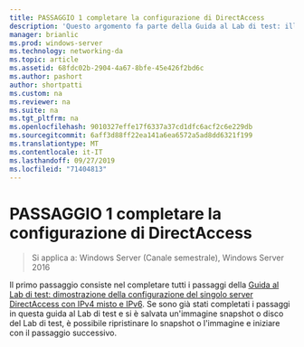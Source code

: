 ```yaml
---
title: PASSAGGIO 1 completare la configurazione di DirectAccess
description: 'Questo argomento fa parte della Guida al Lab di test: illustra una distribuzione multisito di DirectAccess per Windows Server 2016'
manager: brianlic
ms.prod: windows-server
ms.technology: networking-da
ms.topic: article
ms.assetid: 68fdc02b-2904-4a67-8bfe-45e426f2bd6c
ms.author: pashort
author: shortpatti
ms.custom: na
ms.reviewer: na
ms.suite: na
ms.tgt_pltfrm: na
ms.openlocfilehash: 9010327effe17f6337a37cd1dfc6acf2c6e229db
ms.sourcegitcommit: 6aff3d88ff22ea141a6ea6572a5ad8dd6321f199
ms.translationtype: MT
ms.contentlocale: it-IT
ms.lasthandoff: 09/27/2019
ms.locfileid: "71404813"
---
```

# <a name="step-1-complete-the-directaccess-configuration"></a>PASSAGGIO 1 completare la configurazione di DirectAccess

>Si applica a: Windows Server (Canale semestrale), Windows Server 2016

Il primo passaggio consiste nel completare tutti i passaggi della [Guida al Lab di test: dimostrazione della configurazione del singolo server DirectAccess con IPv4 misto e IPv6](https://go.microsoft.com/fwlink/p/?LinkId=237004). Se sono già stati completati i passaggi in questa guida al Lab di test e si è salvata un'immagine snapshot o disco del Lab di test, è possibile ripristinare lo snapshot o l'immagine e iniziare con il passaggio successivo. 
